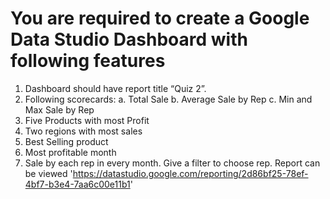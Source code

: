 # You are required to create a Google Data Studio Dashboard with following features
1. Dashboard should have report title “Quiz 2”.
2. Following scorecards:
	a.  Total Sale
	b.  Average Sale by Rep
	c. Min and Max Sale by Rep
3. Five Products with most Profit
4. Two regions with most sales
5. Best Selling product
6. Most profitable month
7. Sale by each rep in every month. Give a filter to choose rep.
Report can be viewed 'https://datastudio.google.com/reporting/2d86bf25-78ef-4bf7-b3e4-7aa6c00e11b1'
